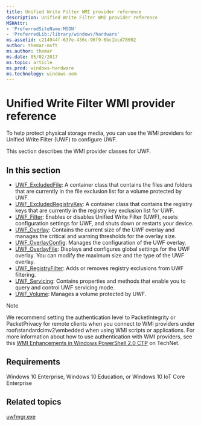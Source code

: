 ```yaml
---
title: Unified Write Filter WMI provider reference
description: Unified Write Filter WMI provider reference
MSHAttr:
- 'PreferredSiteName:MSDN'
- 'PreferredLib:/library/windows/hardware'
ms.assetid: c214944f-637e-436c-96f9-6bc1bcd78602
author: themar-msft
ms.author: themar
ms.date: 05/02/2017
ms.topic: article
ms.prod: windows-hardware
ms.technology: windows-oem
---
```

# Unified Write Filter WMI provider reference

To help protect physical storage media, you can use the WMI providers for Unified Write Filter (UWF) to configure UWF.

This section describes the WMI provider classes for UWF.

## In this section

* [UWF\_ExcludedFile](uwf-excludedfile.md): A container class that contains the files and folders that are currently in the file exclusion list for a volume protected by UWF.
* [UWF\_ExcludedRegistryKey](uwf-excludedregistrykey.md): A container class that contains the registry keys that are currently in the registry key exclusion list for UWF.
* [UWF\_Filter](uwf-filter.md): Enables or disables Unified Write Filter (UWF), resets configuration settings for UWF, and shuts down or restarts your device.
* [UWF\_Overlay](uwf-overlay.md): Contains the current size of the UWF overlay and manages the critical and warning thresholds for the overlay size.
* [UWF\_OverlayConfig](uwf-overlayconfig.md): Manages the configuration of the UWF overlay.
* [UWF\_OverlayFile](uwf-overlayfile.md): Displays and configures global settings for the UWF overlay. You can modify the maximum size and the type of the UWF overlay.
* [UWF\_RegistryFilter](uwf-registryfilter.md): Adds or removes registry exclusions from UWF filtering.
* [UWF\_Servicing](uwf-servicing.md): Contains properties and methods that enable you to query and control UWF servicing mode.
* [UWF\_Volume](uwf-volume.md): Manages a volume protected by UWF.

> [!Note]
> We recommend setting the authentication level to PacketIntegrity or PacketPrivacy for remote clients when you connect to WMI providers under root\\standardcimv2\\embedded when using WMI scripts or applications. For more information about how to use authentication with WMI providers, see this [WMI Enhancements in Windows PowerShell 2.0 CTP](http://go.microsoft.com/fwlink/p/?LinkId=267505) on TechNet.

## Requirements

Windows 10 Enterprise, Windows 10 Education, or Windows 10 IoT Core Enterprise

## Related topics

[uwfmgr.exe](uwfmgrexe.md)
